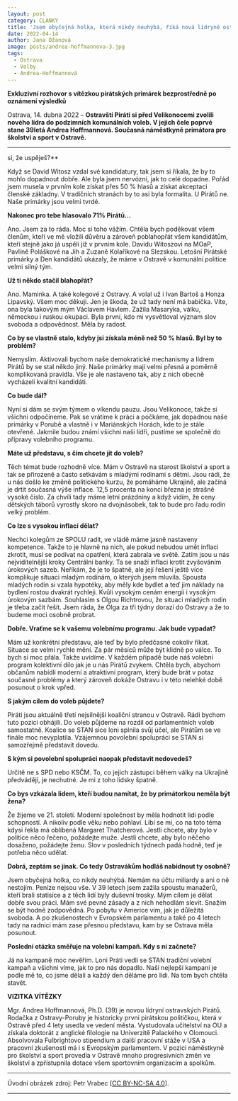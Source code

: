 ```yaml
---
layout: post
category: CLANKY
title: 'Jsem obyčejná holka, která nikdy neuhýbá, říká nová lídryně ostravských Pirátů Andrea Hoffmannová'			
date: 2022-04-14
author: Jana Ožanová
image: posts/andrea-hoffmannova-3.jpg
tags:			
  - Ostrava
  - Volby
  - Andrea-Hoffmannová			
---
```


**Exkluzivní rozhovor s vítězkou pirátských primárek bezprostředně po oznámení výsledků**

Ostrava, 14. dubna 2022 – **Ostravští Piráti si před Velikonocemi zvolili nového lídra do podzimních komunálních voleb. V jejich čele poprvé stane 39letá Andrea Hoffmannová. Současná náměstkyně primátora pro školství a sport v Ostravě.**

<hr />
si, že uspěješ?**

Když se David Witosz vzdal své kandidatury, tak jsem si říkala, že by to mohlo dopadnout dobře. Ale byla jsem nervózní, jak to celé dopadne. Pořád jsem musela v prvním kole získat přes 50 % hlasů a získat akceptaci členské základny. V tradičních stranách by to asi byla formalita. U Pirátů ne. Naše primárky jsou velmi tvrdé.

**Nakonec pro tebe hlasovalo 71% Pirátů…**

Ano. Jsem za to ráda. Moc si toho vážím. Chtěla bych poděkovat všem členům, kteří ve mě vložili důvěru a zároveň poblahopřát všem kandidátům, kteří stejně jako já uspěli již v prvním kole. Davidu Witoszovi na MOaP, Pavlíně Poláškové na Jih a Zuzaně Kolaříkové na Slezskou. Letošní Pirátské primárky a Den kandidátů ukázaly, že máme v Ostravě v komunální politice velmi silný tým.

**Už ti někdo stačil blahopřát?**

Ano. Maminka. A také kolegové z Ostravy. A volal už i Ivan Bartoš a Honza Lipavský. Všem moc děkuji. Jen je škoda, že už tady není má babička. Víte, ona byla takovým mým Václavem Havlem. Zažila Masaryka, válku, německou i ruskou okupaci. Byla první, kdo mi vysvětloval význam slov svoboda a odpovědnost. Měla by radost.

**Co by se vlastně stalo, kdyby jsi získala méně než 50 % hlasů. Byl by to problém?**

Nemyslím. Aktivovali bychom naše demokratické mechanismy a lídrem Pirátů by se stal někdo jiný. Naše primárky mají velmi přesná a poměrně komplikovaná pravidla. Vše je ale nastaveno tak, aby z nich obecně vycházeli kvalitní kandidáti.

**Co bude dál?**

Nyní si dám se svým týmem o víkendu pauzu. Jsou Velikonoce, takže si všichni odpočineme. Pak se vrátíme k práci a počkáme, jak dopadnou naše primárky v Porubě a vlastně i v Mariánských Horách, kde to je stále otevřené. Jakmile budou známí všichni naši lídři, pustíme se společně do přípravy volebního programu.

**Máte už představu, s čím chcete jít do voleb?**

Těch témat bude rozhodně více. Mám v Ostravě na starost školství a sport a tak se přirozeně a často setkávám s mladými rodinami s dětmi. Jsou rádi, že u nás došlo ke změně politického kurzu, že pomáháme Ukrajině, ale začíná je drtit současná výše inflace. 12,5 procenta na konci března je strašně vysoké číslo. Za chvíli tady máme letní prázdniny a když vidím, že ceny dětských táborů vyrostly skoro na dvojnásobek, tak to bude pro řadu rodin velký problém.

**Co lze s vysokou inflací dělat?**

Nechci kolegům ze SPOLU radit, ve vládě máme jasně nastaveny kompetence. Takže to je hlavně na nich, ale pokud  nebudou umět inflaci zkrotit, musí se podívat na opatření, která zabrala ve světě. Zatím jsou u nás nejviditelnější kroky Centrální banky. Ta  se snaží inflaci krotit zvyšováním úrokových sazeb. Neříkám, že je to špatně, ale její řešení ještě více komplikuje situaci mladým rodinám, o kterých jsem mluvila. Spousta mladých rodin si vzala hypotéky, aby měly kde bydlet a teď jim náklady na bydlení rostou dvakrát rychleji. Kvůli vysokým cenám energií i vysokým úrokovým sazbám. Souhlasím s Olgou Richtrovou, že situaci mladých rodin je třeba začít řešit. Jsem ráda, že Olga za tři týdny dorazí do Ostravy a že to budeme moci osobně probrat.

**Dobře. Vraťme se k vašemu volebnímu programu. Jak bude vypadat?**

Mám už konkrétní představu, ale teď by bylo předčasné cokoliv říkat. Situace se velmi rychle mění. Za pár měsíců může být klidně po válce. To bych si moc přála. Takže uvidíme. V každém případě bude náš volební program kolektivní dílo jak je u nás Pirátů zvykem. Chtěla bych, abychom občanům nabídli moderní a atraktivní program, který bude brát v potaz současné problémy a který zároveň dokáže Ostravu i v této nelehké době posunout o krok vpřed.

**S jakým cílem do voleb půjdete?**

Piráti jsou aktuálně třetí nejsilnější koaliční stranou v Ostravě. Rádi bychom tuto pozici obhájili. Do voleb půjdeme na rozdíl od parlamentních voleb samostatně. Koalice se STAN sice loni splnila svůj účel, ale Pirátům se ve finále moc nevyplatila. Vzájemnou povolební spolupráci se STAN si samozřejmě představit dovedu.

**S kým si povolební spolupráci naopak představit nedovedeš?**

Určitě ne s SPD nebo KSČM. To, co jejich zástupci během války na Ukrajině předvádějí, je nechutné. Je mi z toho lidsky špatně.

**Co bys vzkázala lidem, kteří budou namítat, že by primátorkou neměla být žena?**

Že žijeme ve 21. století. Moderní společnost by měla hodnotit lidi podle schopností. A nikoliv podle věku nebo pohlaví. Libí se mi, co na toto téma kdysi řekla má oblíbená Margaret Thatcherová. Jestli chcete, aby bylo v politice něco řečeno, požádejte muže. Jestli chcete, aby bylo něčeho dosaženo, požádejte ženu. Slov v posledních týdnech padá hodně, teď je potřeba něco udělat.

**Dobrá, zeptám se jinak. Co tedy Ostravákům hodláš nabídnout ty osobně?**

Jsem obyčejná holka, co nikdy neuhýbá. Nemám na účtu miliardy a ani o ně nestojím. Peníze nejsou vše. V 39 letech jsem zažila spoustu manažerů, kteří brali statisíce a z těch lidí byly duševní trosky. Mým cílem je dělat dobře svou práci. Mám své pevné zásady a z nich nehodlám slevit. Snažím se být hodně zodpovědná. Po pobytu v Americe vím, jak je důležitá svoboda. A po zkušenostech v Evropském parlamentu a také po 4 letech tady na radnici mám zase přesnou představu, kam by se Ostrava měla posunout.

**Poslední otázka směřuje na volební kampaň. Kdy s ní začnete?**

Já na kampaně moc nevěřím. Loni Práti vedli se STAN tradiční volební kampaň a všichni víme, jak to pro nás dopadlo. Naší nejlepší kampaní je podle mě to, co jsme dělali a každý den děláme pro lidi. Na tom bych chtěla stavět.


**VIZITKA VÍTĚZKY**

Mgr. Andrea Hoffmannová, Ph.D. (39) je novou lídryní ostravských Pirátů. Rodačka z Ostravy-Poruby je historicky první pirátskou političkou, která v Ostravě před 4 lety usedla ve vedení města. Vystudovala učitelství na OU a získala doktorát z anglické filologie na Univerzitě Palackého v Olomouci. Absolvovala Fulbrightovo stipendium a další pracovní stáže v USA a pracovní zkušenosti má i s Evropským parlamentem. V pozici náměstkyně pro školství a sport provedla v Ostravě mnoho progresivních změn ve školství a zpřístupnila dotace všem sportovním organizacím a spolkům.

---

Úvodní obrázek zdroj: Petr Vrabec \[[CC BY-NC-SA 4.0](https://creativecommons.org/licenses/by-nc-sa/4.0/deed.cs)\].

- - -
